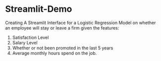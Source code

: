 # Streamlit-Demo
Creating A Streamlit Interface for a Logistic Regression Model on whether an employee will stay or leave a firm given the features:
1. Satisfaction Level
2. Salary Level
3. Whether or not been promoted in the last 5 years
4. Average monthly hours spend on the job.

